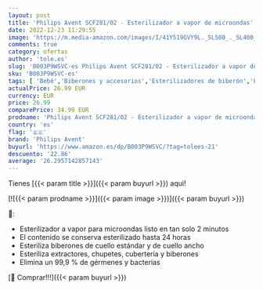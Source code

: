 ```yaml
---
layout: post
title: 'Philips Avent SCF281/02 - Esterilizador a vapor de microondas'
date: 2022-12-23 11:29:55
image: 'https://m.media-amazon.com/images/I/41Y519GVY9L._SL500_._SL400_.jpg'
comments: true
category: ofertas
author: 'tole.es'
slug: 'B003P9WSVC-es Philips Avent SCF281/02 - Esterilizador a vapor de microondas'
sku: 'B003P9WSVC-es'
tags: [ 'Bebé','Biberones y accesorios','Esterilizadores de biberón','Lactancia y alimentación','avent','philips','philips avent','🇪🇸', ]
actualPrice: 26.99 EUR
currency: EUR
price: 26.99
comparePrice: 34.99 EUR
prodname: 'Philips Avent SCF281/02 - Esterilizador a vapor de microondas'
country: 'es'
flag: '🇪🇸'
brand: 'Philips Avent'
buyurl: 'https://www.amazon.es/dp/B003P9WSVC/?tag=tolees-21'
descuento: '22.86'
average: '26.2957142857143'
---
```


Tienes [{{< param title >}}]({{< param buyurl >}}) aqui!

[![{{< param prodname >}}]({{< param image >}})]({{< param buyurl >}})

🔎:

- Esterilizador a vapor para microondas listo en tan solo 2 minutos
- El contenido se conserva esterilizado hasta 24 horas
- Esteriliza biberones de cuello estándar y de cuello ancho
- Esteriliza extractores, chupetes, cubertería y biberones
- Elimina un 99,9 % de gérmenes y bacterias

[🛒 Comprar!!!]({{< param buyurl >}})
